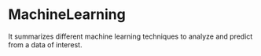 # MachineLearning
It summarizes different machine learning techniques to analyze and predict from a data of interest.
